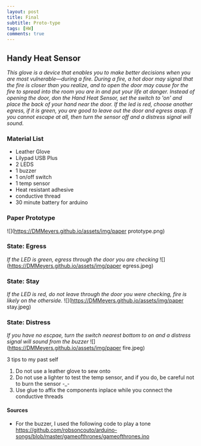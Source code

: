 ```yaml
---
layout: post
title: Final
subtitle: Proto-type
tags: [HW]
comments: true
---
```


## Handy Heat Sensor


*This glove is a device that enables you to make better decisions when you are most vulnerable—during a fire. During a fire, a hot door may signal that the fire is closer than you realize, and to open the door may cause for the fire to spread into the room you are in and put your life at danger. Instead of opening the door, don the Hand Heat Sensor, set the switch to 'on' and place the back of your hand near the door. If the led is red, choose another egress, if it is green, you are good to leave out the door and egress asap. If you cannot escape at all, then turn the sensor off and a distress signal will sound.*

### Material List

- Leather Glove
- Lilypad USB Plus
- 2 LEDS
- 1 buzzer
- 1 on/off switch
- 1 temp sensor
- Heat resistant adhesive
- conductive thread
- 30 minute battery for arduino

### Paper Prototype
![](https://DMMeyers.github.io/assets/img/paper prototype.png)

### State: Egress
*If the LED is green, egress through the door you are checking*
![](https://DMMeyers.github.io/assets/img/paper egress.jpeg)

### State: Stay
*If the LED is red, do not leave through the door you were checking, fire is likely on the otherside.*
![](https://DMMeyers.github.io/assets/img/paper stay.jpeg)

### State: Distress 
*If you have no escpae, turn the switch nearest bottom to on and a distress signal will sound from the buzzer*
![](https://DMMeyers.github.io/assets/img/paper fire.jpeg)

3 tips to my past self
1. Do not use a leather glove to sew onto
2. Do not use a lighter to test the temp sensor, and if you do, be careful not to burn the sensor -_-
3. Use glue to affix the components inplace while you connect the conductive threads

####  Sources
- For the buzzer, I used the following code to play a tone https://github.com/robsoncouto/arduino-songs/blob/master/gameofthrones/gameofthrones.ino
